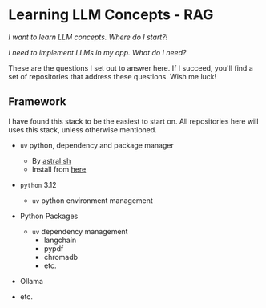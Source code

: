 # Learning LLM Concepts - RAG

*I want to learn LLM concepts. Where do I start?!*

*I need to implement LLMs in my app. What do I need?*

These are the questions I set out to answer here. If I succeed, you'll find a set of repositories that address these questions. Wish me luck!

## Framework

I have found this stack to be the easiest to start on. All repositories here will uses this stack, unless otherwise mentioned.

- `uv` python, dependency and package manager
  - By [astral.sh](https://astral.sh/uv)
  - Install from [here](https://docs.astral.sh/uv/getting-started/installation/)

- `python` 3.12
  - `uv` python environment management

- Python Packages
  - `uv` dependency management
    - langchain
    - pypdf
    - chromadb
    - etc.

- Ollama

- etc.

